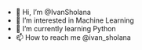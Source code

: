 - 👋 Hi, I’m @IvanSholana
- 👀 I’m interested in Machine Learning
- 🌱 I’m currently learning Python
- 📫 How to reach me @ivan_sholana

<!---
IvanSholana/IvanSholana is a ✨ special ✨ repository because its `README.md` (this file) appears on your GitHub profile.
You can click the Preview link to take a look at your changes.
--->
